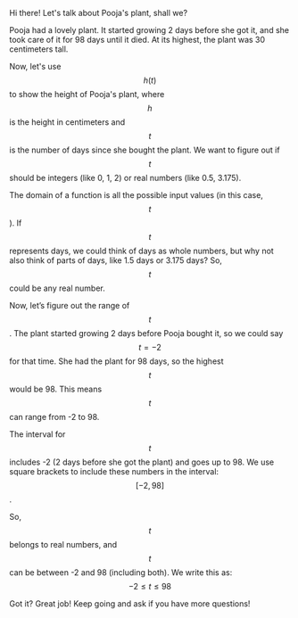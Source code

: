 Hi there! Let's talk about Pooja's plant, shall we?

Pooja had a lovely plant. It started growing 2 days before she got it, and she took care of it for 98 days until it died. At its highest, the plant was 30 centimeters tall. 

Now, let's use $$h(t)$$ to show the height of Pooja's plant, where $$h$$ is the height in centimeters and $$t$$ is the number of days since she bought the plant. We want to figure out if $$t$$ should be integers (like 0, 1, 2) or real numbers (like 0.5, 3.175).

The domain of a function is all the possible input values (in this case, $$t$$). If $$t$$ represents days, we could think of days as whole numbers, but why not also think of parts of days, like 1.5 days or 3.175 days? So, $$t$$ could be any real number.

Now, let’s figure out the range of $$t$$. The plant started growing 2 days before Pooja bought it, so we could say $$t = -2$$ for that time. She had the plant for 98 days, so the highest $$t$$ would be 98. This means $$t$$ can range from -2 to 98.

The interval for $$t$$ includes -2 (2 days before she got the plant) and goes up to 98. We use square brackets to include these numbers in the interval: $$[-2, 98]$$.

So, $$t$$ belongs to real numbers, and $$t$$ can be between -2 and 98 (including both). We write this as:
$$
-2 \leq t \leq 98
$$

Got it? Great job! Keep going and ask if you have more questions!